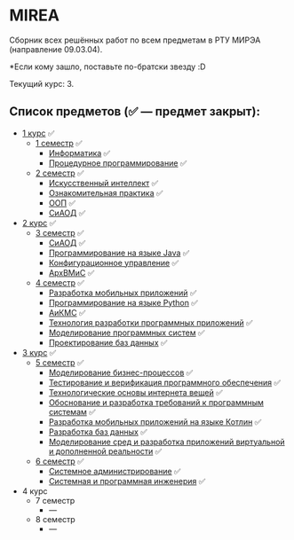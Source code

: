 # MIREA

Сборник всех решённых работ по всем предметам в РТУ МИРЭА (направление 09.03.04).

*Если кому зашло, поставьте по-братски звезду :D

Текущий курс: 3.

## Список предметов (✅ — предмет закрыт):
   - [1 курс](1%20курс) ✅
     - [1 семестр](1%20курс/1%20семестр) ✅
       - [Информатика](1%20курс/1%20семестр/Информатика) ✅
       - [Процедурное программирование](1%20курс/1%20семестр/Процедурное%20программирование) ✅
     - [2 семестр](1%20курс/2%20семестр) ✅
       - [Искусственный интеллект](1%20курс/2%20семестр/Искусственный%20интеллект) ✅
       - [Ознакомительная практика](1%20курс/2%20семестр/Ознакомительная%20практика) ✅
       - [ООП](1%20курс/2%20семестр/ООП) ✅
       - [СиАОД](1%20курс/2%20семестр/СиАОД) ✅
   - [2 курс](2%20курс) ✅
      - [3 семестр](2%20курс/3%20семестр) ✅
        - [СиАОД](2%20курс/3%20семестр/СиАОД) ✅
        - [Программирование на языке Java](2%20курс/3%20семестр/Программирование%20на%20языке%20Java) ✅
        - [Конфигурационное управление](2%20курс/3%20семестр/Конфигурационное%20управление) ✅
        - [АрхВМиС](2%20курс/3%20семестр/АрхВМиС) ✅
      - [4 семестр](2%20курс/4%20семестр) ✅
        - [Разработка мобильных приложений](2%20курс/4%20семестр/Разработка%20мобильных%20приложений) ✅
        - [Программирование на языке Python](2%20курс/4%20семестр/Программирование%20на%20языке%20Python) ✅
        - [АиКМС](2%20курс/4%20семестр/АиКМС) ✅
        - [Технология разработки программных приложений](2%20курс/4%20семестр/Технология%20разработки%20программных%20приложений) ✅
        - [Моделирование программных систем](2%20курс/4%20семестр/Моделирование%20программных%20систем) ✅
        - [Проектирование баз данных](2%20курс/4%20семестр/Проектирование%20баз%20данных) ✅
   - [3 курс](3%20курс) ✅
       - [5 семестр](3%20курс/5%20семестр) ✅
         - [Моделирование бизнес-процессов](3%20курс/5%20семестр/Моделирование%20бизнес-процессов) ✅
         - [Тестирование и верификация программного обеспечения](3%20курс/5%20семестр/Тестирование%20и%20верификация%20программного%20обеспечения) ✅
         - [Технологические основы интернета вещей](3%20курс/5%20семестр/Технологические%20основы%20интернета%20вещей) ✅
		 - [Обоснование и разработка требований к программным системам](3%20курс/5%20семестр/Обоснование%20и%20разработка%20требований%20к%20программным%20системам) ✅
		 - [Разработка мобильных приложений на языке Котлин](3%20курс/5%20семестр/Разработка%20мобильных%20приложений%20на%20языке%20Котлин) ✅
         - [Разработка баз данных](3%20курс/5%20семестр/Разработка%20баз%20данных) ✅
         - [Моделирование сред и разработка приложений виртуальной и дополненной реальности](3%20курс/5%20семестр/Моделирование%20сред%20и%20разработка%20приложений%20виртуальной%20и%20дополненной%20реальности) ✅
       - [6 семестр](3%20курс/6%20семестр) ✅
         - [Системное администрирование](3%20курс/6%20семестр/Системное%20администрирование) ✅
         - [Системная и программная инженерия](3%20курс/6%20семестр/Системная%20и%20программная%20инженерия) ✅
   - 4 курс
      - 7 семестр
        - —
      - 8 семестр
        - —
